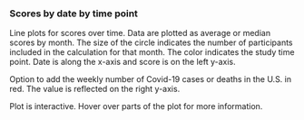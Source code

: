 ### Scores by date by time point  

Line plots for scores over time. Data are plotted as average or median scores 
by month. The size of the circle indicates the number of participants included in
the calculation for that month. The color indicates the study time point. Date 
is along the x-axis and score is on the left y-axis.    

Option to add the weekly number of Covid-19 cases or deaths in the U.S. in
red. The value is reflected on the right y-axis.   

Plot is interactive. Hover over parts of the plot for more information.   
